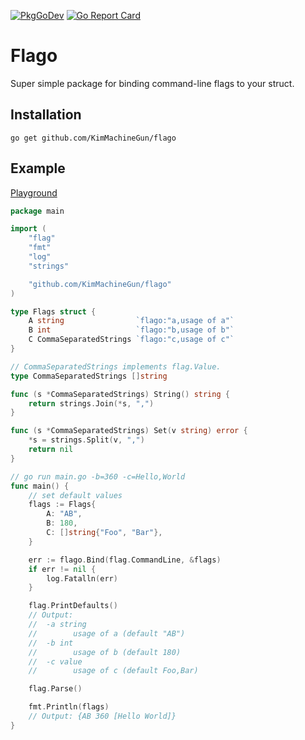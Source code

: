 [![PkgGoDev](https://pkg.go.dev/badge/github.com/KimMachineGun/flago)](https://pkg.go.dev/github.com/KimMachineGun/flago)
[![Go Report Card](https://goreportcard.com/badge/github.com/KimMachineGun/flago)](https://goreportcard.com/report/github.com/KimMachineGun/flago)
# Flago
Super simple package for binding command-line flags to your struct.

## Installation
```
go get github.com/KimMachineGun/flago
```

## Example
[Playground](https://play.golang.org/p/c3HlUPZj1Ot)
```go
package main

import (
	"flag"
	"fmt"
	"log"
	"strings"

	"github.com/KimMachineGun/flago"
)

type Flags struct {
	A string                `flago:"a,usage of a"`
	B int                   `flago:"b,usage of b"`
	C CommaSeparatedStrings `flago:"c,usage of c"`
}

// CommaSeparatedStrings implements flag.Value.
type CommaSeparatedStrings []string

func (s *CommaSeparatedStrings) String() string {
	return strings.Join(*s, ",")
}

func (s *CommaSeparatedStrings) Set(v string) error {
	*s = strings.Split(v, ",")
	return nil
}

// go run main.go -b=360 -c=Hello,World
func main() {
	// set default values
	flags := Flags{
		A: "AB",
		B: 180,
		C: []string{"Foo", "Bar"},
	}

	err := flago.Bind(flag.CommandLine, &flags)
	if err != nil {
		log.Fatalln(err)
	}

	flag.PrintDefaults()
	// Output:
	//  -a string
	//        usage of a (default "AB")
	//  -b int
	//        usage of b (default 180)
	//  -c value
	//        usage of c (default Foo,Bar)

	flag.Parse()

	fmt.Println(flags)
	// Output: {AB 360 [Hello World]}
}
```
